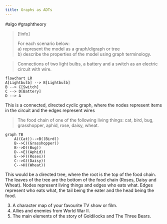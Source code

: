 ```yaml
---
title: Graphs as ADTs
---
```

#algo #graphtheory

> [!info]
> 
> For each scenario below:  
> a) represent the model as a graph/digraph or tree  
> b) describe the properties of the model using graph terminology.

> Connections of two light bulbs, a battery and a switch as an electric circuit with wire.

```mermaid
flowchart LR
A[Lightbulb] --> B[Lightbulb]
B --> C[Switch]
C --> D[Battery]
D --> A
```
This is a connected, directed cyclic graph, where the nodes represent items in the circuit and the edges represent wires 

> The food chain of one of the following living things: cat, bird, bug, grasshopper, aphid, rose, daisy, wheat.

```mermaid
graph TB
    A((Cat))-->B((Bird))
    B-->C((Grasshopper))
    B-->D((Bug))
    D-->E((Aphid))
    E-->F((Roses))
    C-->G((Daisy))
    C-->H((Wheat))
```
This would be a directed tree, where the root is the top of the food chain. The leaves of the tree are the bottom of the food chain (Roses, Daisy and Wheat). Nodes represent living things and edges who eats what. Edges represent who eats what, the tail being the eater and the head being the food.

3.  A character map of your favourite TV show or film.
4.  Allies and enemies from World War II.
5.  The main elements of the story of Goldilocks and The Three Bears.